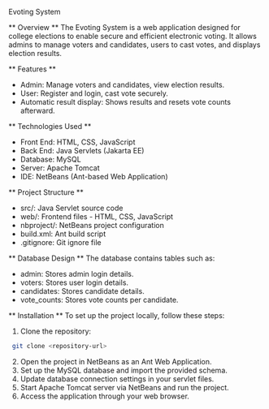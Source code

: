 Evoting System

** Overview  **
The Evoting System is a web application designed for college elections to enable secure and efficient electronic voting. It allows admins to manage voters and candidates, users to cast votes, and displays election results.

** Features  **
- Admin: Manage voters and candidates, view election results. 
- User: Register and login, cast vote securely.  
- Automatic result display: Shows results and resets vote counts afterward.

** Technologies Used  **
- Front End: HTML, CSS, JavaScript  
- Back End: Java Servlets (Jakarta EE)  
- Database: MySQL  
- Server: Apache Tomcat  
- IDE: NetBeans (Ant-based Web Application)

** Project Structure  **
- src/: Java Servlet source code  
- web/: Frontend files - HTML, CSS, JavaScript  
- nbproject/: NetBeans project configuration  
- build.xml: Ant build script  
- .gitignore: Git ignore file

** Database Design  **
The database contains tables such as:  
- admin: Stores admin login details.
- voters: Stores user login details.  
- candidates: Stores candidate details.  
- vote_counts: Stores vote counts per candidate.

** Installation  **
To set up the project locally, follow these steps:  
1. Clone the repository:  
```bash
 git clone <repository-url>
```
   
2. Open the project in NetBeans as an Ant Web Application.
3. Set up the MySQL database and import the provided schema.
4. Update database connection settings in your servlet files.
5. Start Apache Tomcat server via NetBeans and run the project.
6. Access the application through your web browser.

